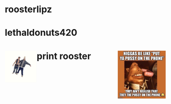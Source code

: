# roosterlipz
<h1> lethaldonuts420 <h1>
print rooster
<img align="left" width="100" height="100" src="images/rare.png">
<img align="right" width="150" height="150" src="images/55882351_788988708148989_6144011675398832128_n.jpg">

